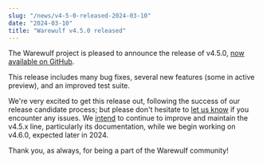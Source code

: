 ```yaml
---
slug: "/news/v4-5-0-released-2024-03-10"
date: "2024-03-10"
title: "Warewulf v4.5.0 released"
---
```


The Warewulf project is pleased to announce the release of v4.5.0, [now
available on GitHub][1].

[1]: https://github.com/warewulf/warewulf/releases/tag/v4.5.0

This release includes many bug fixes, several new features (some in active
preview), and an improved test suite.

We're very excited to get this release out, following the success of our
release candidate process; but please don't hesitate to [let us know][2] if you
encounter any issues. We [intend][3] to continue to improve and maintain the
v4.5.x line, particularly its documentation, while we begin working on v4.6.0,
expected later in 2024.

[2]: https://github.com/warewulf/warewulf/issues/new/choose

[3]: https://github.com/warewulf/warewulf/issues?q=is%3Aopen+is%3Aissue+milestone%3Av4.5.1

Thank you, as always, for being a part of the Warewulf community!
